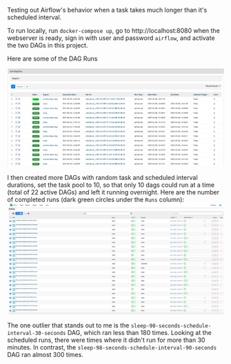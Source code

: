 Testing out Airflow's behavior when a task takes much longer than it's scheduled interval.

To run locally, run `docker-compose up`, go to http://localhost:8080 when the webserver is ready,
sign in with user and password `airflow`, and activate the two DAGs in this project.

Here are some of the DAG Runs

![](dag_runs.png)


I then created more DAGs with random task and scheduled interval durations, set the task pool to 10, so that
only 10 dags could run at a time (total of 22 active DAGs) and left it running overnight.
Here are the number of completed runs (dark green circles under the `Runs` column):
![](dag_runs_overnight.png)

The one outlier that stands out to me is the `sleep-90-seconds-schedule-interval-30-seconds` DAG,
which ran less than 180 times. Looking at the scheduled runs, there were times where it didn't run
for more than 30 minutes. In contrast, the `sleep-98-seconds-schedule-interval-90-seconds` DAG ran almost 300
times.
